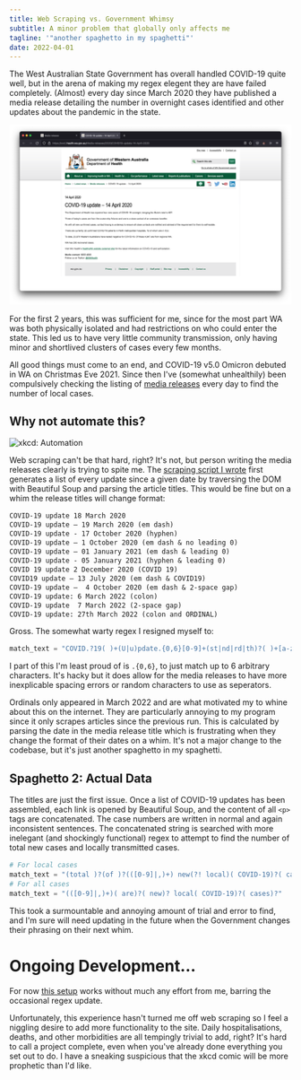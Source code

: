 ```yaml
---
title: Web Scraping vs. Government Whimsy
subtitle: A minor problem that globally only affects me
tagline: '"another spaghetto in my spaghetti"'
date: 2022-04-01
---
```


The West Australian State Government has overall handled COVID-19 quite well, but in the arena of making my regex elegent they are have failed completely.  (Almost) every day since March 2020 they have published a media release detailing the number in overnight cases identified and other updates about the pandemic in the state.

![](media_release.png)

For the first 2 years, this was sufficient for me, since for the most part WA was both physically isolated and had restrictions on who could enter the state.  This led us to have very little community transmission, only having minor and shortlived clusters of cases every few months.

All good things must come to an end, and COVID-19 v5.0 Omicron debuted in WA on Christmas Eve 2021.  Since then I've (somewhat unhealthily) been compulsively checking the listing of [media releases](https://ww2.health.wa.gov.au/News/Media-releases-listing-page) every day to find the number of local cases. 

## Why not automate this?

![[xkcd: Automation](https://xkcd.com/1319/)](https://imgs.xkcd.com/comics/automation.png "'Automating' comes from the roots 'auto-' meaning 'self-', and 'mating', meaning 'screwing'.")

Web scraping can't be that hard, right?  It's not, but person writing the media releases clearly is trying to spite me. The [scraping script I wrote](https://github.com/pavo-etc/wa-covid-tracker/blob/main/scraper.py) first generates a list of every update since a given date by traversing the DOM with Beautiful Soup and parsing the article titles.  This would be fine but on a whim the release titles will change format:

```
COVID-19 update 18 March 2020
COVID-19 update – 19 March 2020 (em dash)
COVID-19 update - 17 October 2020 (hyphen)
COVID-19 update – 1 October 2020 (em dash & no leading 0)
COVID-19 update – 01 January 2021 (em dash & leading 0)
COVID-19 update - 05 January 2021 (hyphen & leading 0)
COVID 19 update 2 December 2020 (COVID 19)
COVID19 update – 13 July 2020 (em dash & COVID19)
COVID-19 update –  4 October 2020 (em dash & 2-space gap)
COVID-19 update: 6 March 2022 (colon)
COVID-19 update  7 March 2022 (2-space gap)
COVID-19 update: 27th March 2022 (colon and ORDINAL)
```

Gross.  The somewhat warty regex I resigned myself to:

```python
match_text = "COVID.?19( )+(U|u)pdate.{0,6}[0-9]+(st|nd|rd|th)?( )+[a-zA-Z]+( )+[0-9]{4}"
```

I part of this I'm least proud of is `.{0,6}`, to just match up to 6 arbitrary characters.  It's hacky but it does allow for the media releases to have more inexplicable spacing errors or random characters to use as seperators.

Ordinals only appeared in March 2022 and are what motivated my to whine about this on the internet.  They are particularly annoying to my program since it only scrapes articles since the previous run.  This is calculated by parsing the date in the media release title which is frustrating when they change the format of their dates on a whim.  It's not a major change to the codebase, but it's just another spaghetto in my spaghetti.

## Spaghetto 2: Actual Data 

The titles are just the first issue.  Once a list of COVID-19 updates has been assembled, each link is opened by Beautiful Soup, and the content of all `<p>` tags are concatenated.  The case numbers are written in normal and again inconsistent sentences.  The concatenated string is searched with more inelegant (and shockingly functional) regex to attempt to find the number of total new cases and locally transmitted cases.

```python
# For local cases
match_text = "(total )?(of )?(([0-9]|,)+) new(?! local)( COVID-19)?( case(s?))?"
# For all cases
match_text = "(([0-9]|,)+)( are)?( new)? local( COVID-19)?( cases)?"
```

This took a surmountable and annoying amount of trial and error to find, and I'm sure will need updating in the future when the Government changes their phrasing on their next whim.

# Ongoing Development...

For now [this setup](https://tracker.zachmanson.com) works without much any effort from me, barring the occasional regex update.

Unfortunately, this experience hasn't turned me off web scraping so I feel a niggling desire to add more functionality to the site.  Daily hospitalisations, deaths, and other morbidities are all tempingly trivial to add, right?  It's hard to call a project complete, even when you've already done everything you set out to do.  I have a sneaking suspicious that the xkcd comic will be more prophetic than I'd like.